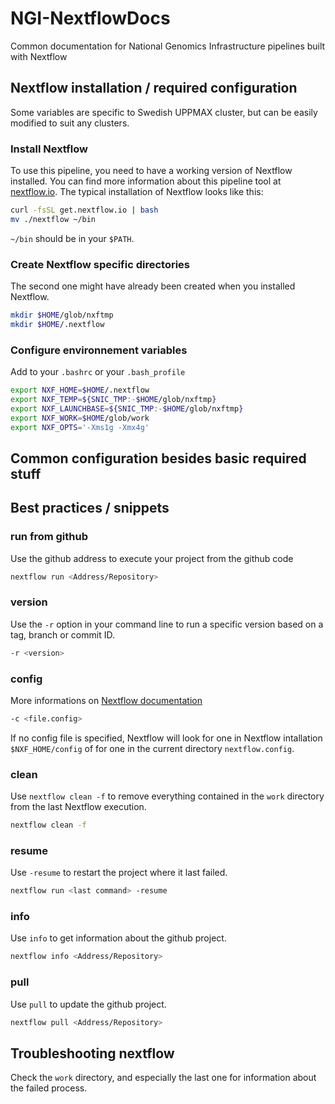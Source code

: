 # NGI-NextflowDocs
Common documentation for National Genomics Infrastructure pipelines built with Nextflow

## Nextflow installation / required configuration
Some variables are specific to Swedish UPPMAX cluster, but can be easily modified to suit any clusters.

### Install Nextflow
To use this pipeline, you need to have a working version of Nextflow installed. You can find more information about this pipeline tool at [nextflow.io](http://www.nextflow.io/). The typical installation of Nextflow looks like this:
```bash
curl -fsSL get.nextflow.io | bash
mv ./nextflow ~/bin
```
`~/bin` should be in your `$PATH`.

### Create Nextflow specific directories
The second one might have already been created when you installed Nextflow.
```bash
mkdir $HOME/glob/nxftmp
mkdir $HOME/.nextflow
```

### Configure environnement variables
Add to your `.bashrc` or your `.bash_profile`
```bash
export NXF_HOME=$HOME/.nextflow
export NXF_TEMP=${SNIC_TMP:-$HOME/glob/nxftmp}
export NXF_LAUNCHBASE=${SNIC_TMP:-$HOME/glob/nxftmp}
export NXF_WORK=$HOME/glob/work
export NXF_OPTS='-Xms1g -Xmx4g'
```

## Common configuration besides basic required stuff

## Best practices / snippets

### run from github
Use the github address to execute your project from the github code
```bash
nextflow run <Address/Repository>
```

### version
Use the `-r` option in your command line to run a specific version based on a tag, branch or commit ID.
```bash
-r <version>
```

### config
More informations on [Nextflow documentation](https://www.nextflow.io/docs/latest/basic.html#configuration-options)
```bash
-c <file.config>
```
If no config file is specified, Nextflow will look for one in Nextflow intallation `$NXF_HOME/config` of for one in the current directory `nextflow.config`.

### clean
Use `nextflow clean -f` to remove everything contained in the `work` directory from the last Nextflow execution.
```bash
nextflow clean -f
```

### resume
Use `-resume` to restart the project where it last failed.
```bash
nextflow run <last command> -resume
```

### info
Use `info` to get information about the github project.
```bash
nextflow info <Address/Repository>
```

### pull
Use `pull` to update the github project.
```bash
nextflow pull <Address/Repository>
```

## Troubleshooting nextflow
Check the `work` directory, and especially the last one for information about the failed process.
